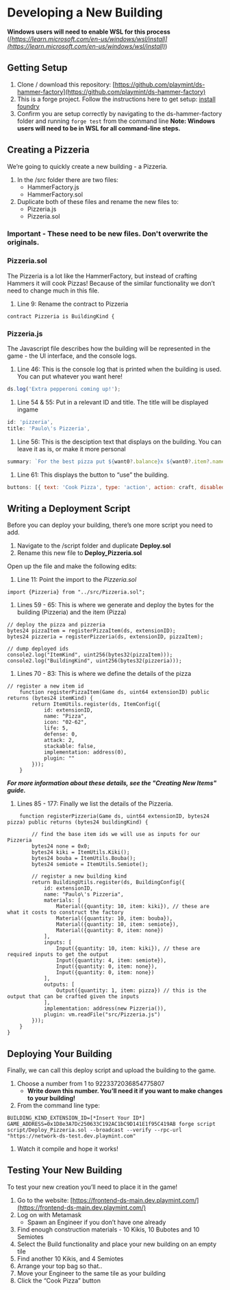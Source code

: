 # Developing a New Building

**Windows users will need to enable WSL for this process** (*[https://learn.microsoft.com/en-us/windows/wsl/install](https://learn.microsoft.com/en-us/windows/wsl/install)*)

## Getting Setup

1. Clone / download this repository: [https://github.com/playmint/ds-hammer-factory](https://github.com/playmint/ds-hammer-factory)
2. This is a forge project. Follow the instructions here to get setup: [install foundry](https://book.getfoundry.sh/getting-started/installation)
3. Confirm you are setup correctly by navigating to the ds-hammer-factory folder and running `forge test` from the command line
   **Note: Windows users will need to be in WSL for all command-line steps.**

## Creating a Pizzeria

We’re going to quickly create a new building - a Pizzeria.

1. In the /src folder there are two files:
    - HammerFactory.js
    - HammerFactory.sol
2. Duplicate both of these files and rename the new files to:
    - Pizzeria.js
    - Pizzeria.sol
### Important - These need to be new files. Don't overwrite the originals.

### Pizzeria.sol

The Pizzeria is a lot like the HammerFactory, but instead of crafting Hammers it will cook Pizzas! 
Because of the similar functionality we don’t need to change much in this file.

1. Line 9: Rename the contract to Pizzeria

```solidity
contract Pizzeria is BuildingKind {
```

### Pizzeria.js

The Javascript file describes how the building will be represented in the game - the UI interface, and the console logs.

1. Line 46: This is the console log that is printed when the building is used. You can put whatever you want here!

```jsx
ds.log('Extra pepperoni coming up!');
```

1. Line 54 & 55: Put in a relevant ID and title. The title will be displayed ingame

```jsx
id: 'pizzeria',
title: 'Paulo\'s Pizzeria',
```

1. Line 56: This is the desciption text that displays on the building. You can leave it as is, or make it more personal

```jsx
summary: `For the best pizza put ${want0?.balance}x ${want0?.item?.name?.value} and ${want1?.balance}x ${want1?.item?.name?.value} into our oven`,
```

1. Line 61: This displays the button to “use” the building. 

```jsx
buttons: [{ text: 'Cook Pizza', type: 'action', action: craft, disabled: !canCraft }],
```

## Writing a Deployment Script

Before you can deploy your building, there’s one more script you need to add.

1. Navigate to the /script folder and duplicate **********Deploy.sol**********
2. Rename this new file to ************Deploy_Pizzeria.sol************

Open up the file and make the following edits:

1. Line 11: Point the import to the *Pizzeria.sol*

```solidity
import {Pizzeria} from "../src/Pizzeria.sol";
```

1. Lines 59 - 65: This is where we generate and deploy the bytes for the building (Pizzeria) and the item (Pizza)

```solidity
// deploy the pizza and pizzeria
bytes24 pizzaItem = registerPizzaItem(ds, extensionID);
bytes24 pizzeria = registerPizzeria(ds, extensionID, pizzaItem);

// dump deployed ids
console2.log("ItemKind", uint256(bytes32(pizzaItem)));
console2.log("BuildingKind", uint256(bytes32(pizzeria)));
```

1. Lines 70 - 83:  This is where we define the details of the pizza

```solidity
// register a new item id
    function registerPizzaItem(Game ds, uint64 extensionID) public returns (bytes24 itemKind) {
        return ItemUtils.register(ds, ItemConfig({
            id: extensionID,
            name: "Pizza",
            icon: "02-62",
            life: 5,
            defense: 0,
            attack: 2,
            stackable: false,
            implementation: address(0),
            plugin: ""
        }));
    }
```

*******************For more information about these details, see the "Creating New Items" guide.*******************

1. Lines 85 - 177: Finally we list the details of the Pizzeria.

```solidity
    function registerPizzeria(Game ds, uint64 extensionID, bytes24 pizza) public returns (bytes24 buildingKind) {

        // find the base item ids we will use as inputs for our Pizzeria
        bytes24 none = 0x0;
        bytes24 kiki = ItemUtils.Kiki();
        bytes24 bouba = ItemUtils.Bouba();
        bytes24 semiote = ItemUtils.Semiote();

        // register a new building kind
        return BuildingUtils.register(ds, BuildingConfig({
            id: extensionID,
            name: "Paulo\'s Pizzeria",
            materials: [
                Material({quantity: 10, item: kiki}), // these are what it costs to construct the factory
                Material({quantity: 10, item: bouba}),
                Material({quantity: 10, item: semiote}),
                Material({quantity: 0, item: none})
            ],
            inputs: [
                Input({quantity: 10, item: kiki}), // these are required inputs to get the output
                Input({quantity: 4, item: semiote}),
                Input({quantity: 0, item: none}),
                Input({quantity: 0, item: none})
            ],
            outputs: [
                Output({quantity: 1, item: pizza}) // this is the output that can be crafted given the inputs
            ],
            implementation: address(new Pizzeria()),
            plugin: vm.readFile("src/Pizzeria.js")
        }));
    }
}
```

## Deploying Your Building

Finally, we can call this deploy script and upload the building to the game.

1. Choose a number from 1 to 9223372036854775807
    - **Write down this number. You’ll need it if you want to make changes to your building!**
2. From the command line type:

```
BUILDING_KIND_EXTENSION_ID=[*Insert Your ID*] GAME_ADDRESS=0x1D8e3A7Dc250633C192AC1bC9D141E1f95C419AB forge script script/Deploy_Pizzeria.sol --broadcast --verify --rpc-url "https://network-ds-test.dev.playmint.com"
```


1. Watch it compile and hope it works!

## Testing Your New Building

To test your new creation you’ll need to place it in the game!

1. Go to the website: [https://frontend-ds-main.dev.playmint.com/](https://frontend-ds-main.dev.playmint.com/)
2. Log on with Metamask
    - Spawn an Engineer if you don’t have one already
3. Find enough construction materials - 10 Kikis, 10 Bubotes and 10 Semiotes 
4. Select the Build functionality and place your new building on an empty tile
5. Find another 10 Kikis, and 4 Semiotes
6. Arrange your top bag so that..
7. Move your Engineer to the same tile as your building
8. Click the “Cook Pizza” button
